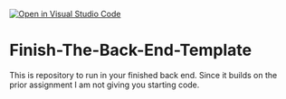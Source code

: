 [![Open in Visual Studio Code](https://classroom.github.com/assets/open-in-vscode-c66648af7eb3fe8bc4f294546bfd86ef473780cde1dea487d3c4ff354943c9ae.svg)](https://classroom.github.com/online_ide?assignment_repo_id=9046165&assignment_repo_type=AssignmentRepo)
# Finish-The-Back-End-Template

This is repository to run in your finished back end. Since it builds on the prior assignment I am not giving you starting code.
